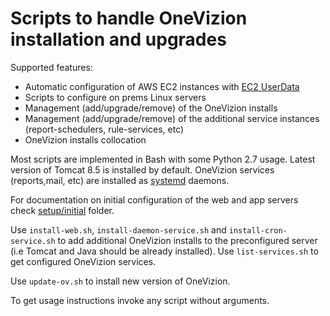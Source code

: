 # Scripts to handle OneVizion installation and upgrades

Supported features:
- Automatic configuration of AWS EC2 instances with [EC2 UserData](https://docs.aws.amazon.com/AWSEC2/latest/UserGuide/user-data.html)
- Scripts to configure on prems Linux servers
- Management (add/upgrade/remove) of the OneVizion installs
- Management (add/upgrade/remove) of the additional service instances (report-schedulers, rule-services, etc)
- OneVizion installs collocation

Most scripts are implemented in Bash with some Python 2.7 usage. Latest version of Tomcat 8.5 is installed by default. OneVizion services (reports,mail, etc) are installed as [systemd](https://www.freedesktop.org/wiki/Software/systemd/) daemons.

For documentation on initial configuration of the web and app servers check [setup/initial](setup/initial/README.md) folder.

Use `install-web.sh`, `install-daemon-service.sh` and `install-cron-service.sh` to add additional OneVizion installs to the preconfigured server (i.e Tomcat and Java should be already installed).
Use `list-services.sh` to get configured OneVizion services.

Use `update-ov.sh` to install new version of OneVizion.

To get usage instructions invoke any script without arguments.
